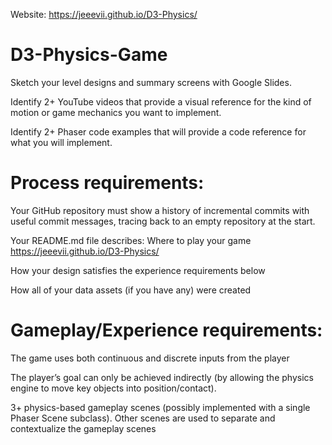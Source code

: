 Website: https://jeeevii.github.io/D3-Physics/


# D3-Physics-Game

Sketch your level designs and summary screens with Google Slides.

Identify 2+ YouTube videos that provide a visual reference for the kind of motion or game 
mechanics you want to implement.

Identify 2+ Phaser code examples that will provide a code reference for what you will implement.

# Process requirements:

Your GitHub repository must show a history of incremental commits with useful commit messages, tracing back to an empty repository at the start.

Your README.md file describes:
Where to play your game https://jeeevii.github.io/D3-Physics/

How your design satisfies the experience requirements below

How all of your data assets (if you have any) were created

# Gameplay/Experience requirements:

The game uses both continuous and discrete inputs from the player

The player’s goal can only be achieved indirectly (by allowing the physics engine to move key objects into position/contact).

3+ physics-based gameplay scenes (possibly implemented with a single Phaser Scene subclass).
Other scenes are used to separate and contextualize the gameplay scenes

